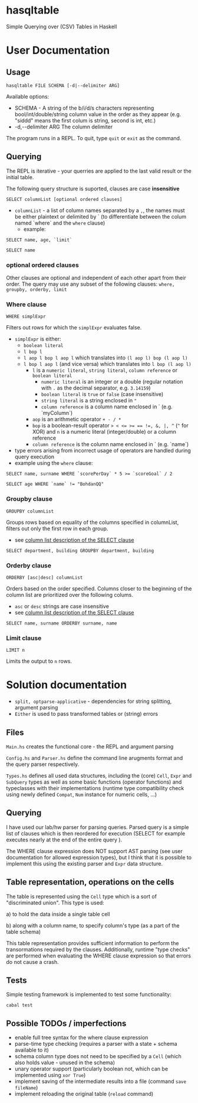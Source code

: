 # hasqltable
Simple Querying over (CSV) Tables in Haskell

# User Documentation

## Usage

`hasqltable FILE SCHEMA [-d|--delimiter ARG]`

Available options:
 * SCHEMA - A string of the b/i/d/s characters representing bool/int/double/string column value in the order as they appear (e.g. "siddd" means the first colum is string, second is int, etc.)
 * -d,--delimiter ARG       The column delimiter

The program runs in a REPL. To quit, type `quit` or `exit` as the command.

## Querying

The REPL is iterative - your querries are applied to the last valid result or the initial table.

The following query structure is suported, clauses are case **insensitive**

`SELECT columnList [optional ordered clauses]`

* `columnList` - a list of column names separated by a `,`, the names must be either plaintext or delimited by \` (to differentiate between the colum named \`where\` and the `where` clause)
  * example: 
``` 
SELECT name, age, `limit`

SELECT name

```
### optional ordered clauses

Other clauses are optional and independent of each other apart from their order. The query may use any subset of the following clauses: `where, groupby, orderby, limit`

### Where clause

`WHERE simplExpr`

Filters out rows for which the `simplExpr` evaluates false.

* `simplExpr` is either:
  * `boolean literal`
  * `l bop l`
  * `l aop l bop l aop l` which translates into `(l aop l) bop (l aop l)`
  * `l bop l aop l` (and vice versa) which translates into `l bop (l aop l)`
    * `l` is a `numeric literal`, `string literal`, `column reference` or `boolean literal`
      * `numeric literal` is an integer or a double (regular notation with `.` as the decimal separator, e.g. `3.14159`)
      * `boolean literal` is `true` or `false` (case insensitive)
      * `string literal` is a string enclosed in `"`
      * `column reference` is a column name enclosed in \` (e.g. \`myColumn\`)
    * `aop` is an arithmetic operator `+ - / *`
    * `bop` is a boolean-result operator `> < <= >= == !=, &, |, ^` (`^` for XOR) and `n` is a numeric literal (integer/double) or a column reference
    * `column reference` is the column name enclosed in \` (e.g. \`name\`)
* type errors arising from incorrect usage of operators are handled during query execution
* example using the `where` clause: 

```
SELECT name, surname WHERE `scorePerDay` * 5 >= `scoreGoal` / 2

SELECT age WHERE `name` != "BohdanQQ"
```

### Groupby clause

`GROUPBY columnList`

Groups rows based on equality of the columns specified in columnList, filters out only the first row in each group.


* see [column list description of the SELECT clause](##Querying)

```
SELECT department, building GROUPBY department, building
```

### Orderby clause

`ORDERBY [asc|desc] columnList`

Orders based on the order specified. Columns closer to the beginning of the column list are prioritized over the following colums.

* `asc` or `desc` strings are case insensitive
* see [column list description of the SELECT clause](##Querying)

```
SELECT name, surname ORDERBY surname, name
```

### Limit clause

`LIMIT n`

Limits the output to `n` rows.

# Solution documentation

* `split, optparse-applicative` - dependencies for string splitting, argument parsing
* `Either` is used to pass transformed tables or (string) errors

## Files

`Main.hs` creates the functional core - the REPL and argument parsing

`Config.hs` and `Parser.hs` define the command line arugments format and the query parser respectively.

`Types.hs` defines all used data structures, including the (core) `Cell`, `Expr` and `SubQuery` types as well as some basic functions (operator functions) and typeclasses with their implementations (runtime type compatibility check using newly defined `Compat`, `Num` instance for numeric cells, ...)

## Querying

I have used our lab/hw parser for parsing queries. Parsed query is a simple list of clauses which is then reordered for execution (SELECT for example executes nearly at the end of the entire query ). 

The WHERE clause expression does NOT support AST parsing (see user documentation for allowed expression types), but I think
that it is possible to implement this using the existing parser and `Expr` data structure.

## Table representation, operations on the cells

The table is represented using the `Cell` type which is a sort of "discriminated union". This type is used: 

a) to hold the data inside a single table cell

b) along with a column name, to specify column's type (as a part of the table schema)

This table representation provides sufficient information to perform the transormations required by the clauses. Additionally, runtime "type checks" are performed when evaluating the WHERE clause expression so that errors do not cause a crash.

## Tests

Simple testing framework is implemented to test some functionality:

`cabal test`

## Possible TODOs / imperfections
* enable full tree syntax for the where clause expression
* parse-time type checking (requires a parser with a state + schema available to it)
* schema column type does not need to be specified by a `Cell` (which also holds value - unused in the schema)
* unary operator support (particularly boolean not, which can be implemented using `xor True`)
* implement saving of the intermediate results into a file (command `save fileName`)
* implement reloading the original table (`reload` command)